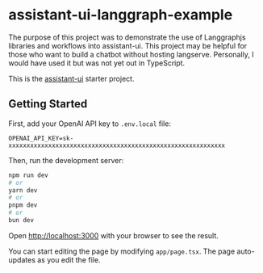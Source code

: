 # assistant-ui-langgraph-example

The purpose of this project was to demonstrate the use of Langgraphjs libraries and workflows into assistant-ui.
This project may be helpful for those who want to build a chatbot without hosting langserve. Personally, I would have used it but was not yet out in TypeScript.

This is the [assistant-ui](https://github.com/Yonom/assistant-ui) starter project.

## Getting Started

First, add your OpenAI API key to `.env.local` file:

```
OPENAI_API_KEY=sk-xxxxxxxxxxxxxxxxxxxxxxxxxxxxxxxxxxxxxxxxxxxxxxxxxxxxxxxxxxxx
```

Then, run the development server:

```bash
npm run dev
# or
yarn dev
# or
pnpm dev
# or
bun dev
```

Open [http://localhost:3000](http://localhost:3000) with your browser to see the result.

You can start editing the page by modifying `app/page.tsx`. The page auto-updates as you edit the file.
